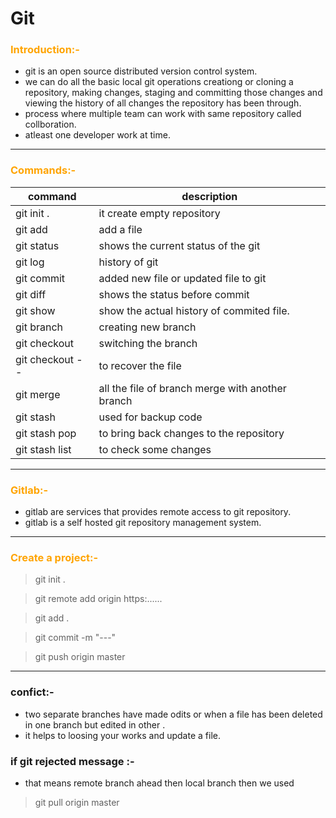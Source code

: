 # Git

### <span style="color:#FFA400">**Introduction:-**</span>
-  git is an open source distributed version control system.
- we can do all the basic local git operations creationg or cloning a repository, making changes, staging and committing those changes and viewing the history of all changes the repository has been through.
- process where multiple team can work with same repository called collboration.
- atleast one developer work at time.


***
### <span style="color:#FFA400">**Commands:-**</span>

| command | description |
| --------| ----------|
| git init . | it create empty repository |
| git add | add a file |
| git status | shows the current status of the git |
| git log | history of git |
| git commit | added new file or updated  file to git |
| git diff | shows the status before commit |
|git show | show the actual history of commited file. |
| git branch | creating new branch |
| git checkout | switching the branch |
|git  checkout --<filename> | to recover  the file |
| git merge | all  the  file of  branch  merge with another branch |
| git stash |  used for  backup code |
| git stash pop | to bring back changes to the repository |
| git stash list |  to check some changes | 

***
### <span style="color:#FFA400">**Gitlab:-**</span>
- gitlab  are services that provides remote access to git repository.
- gitlab is a self hosted git repository management system.
***
### <span style="color:#FFA400">**Create a project:-**</span>
>git init .

 >git remote add origin https:......

>git add .

>git commit -m "---"

>git push origin master
***
### confict:- 
- two separate branches have made odits or when a file has been deleted in one branch but edited in other .
- it helps to loosing your works and update a file.

### if git rejected message :-
- that means remote branch ahead then local branch then we used 
>git pull origin master
